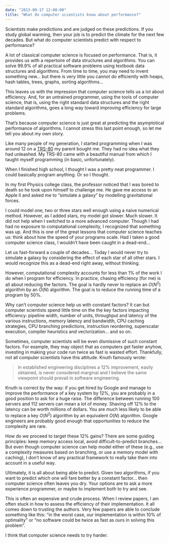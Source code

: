 ```yaml
---
date: "2013-09-17 12:00:00"
title: "What do computer scientists know about performance?"
---
```




Scientists make predictions and are judged on these predictions. If you study global warming, then your job is to predict the climate for the next few decades. But what do computer scientists predict with respect to performance?

A lot of classical computer science is focused on performance. That is, it provides us with a repertoire of data structures and algorithms. You can solve 99.9% of all practical software problems using textbook data structures and algorithms. From time to time, you may need to invent something new&hellip; but there is very little you cannot do efficiently with heaps, hash tables, trees, graphs, sorting algorithms&hellip;

This leaves us with the impression that computer science tells us a lot about efficiency. And, for an untrained programmer, using the tools of computer science, that is, using the right standard data structures and the right standard algorithms, goes a long way toward improving efficiency for large problems.

That&rsquo;s because computer science is just great at predicting the asymptotical performance of algorithms. I cannot stress this last point enough, so let me tell you about my own story.

Like many people of my generation, I started programming when I was around 12 on a [TRS-80](https://en.wikipedia.org/wiki/TRS-80_Color_Computer) my parent bought me. They had no idea what they had unleashed. My TRS-80 came with a beautiful manual from which I taught myself programming (in basic, unfortunately). 

When I finished high school, I thought I was a pretty neat programmer. I could basically program anything. Or so I thought.

In my first Physics college class, the professor noticed that I was bored to death so he took upon himself to challenge me. He gave me access to an Apple II and asked me to &ldquo;simulate a galaxy&rdquo; by modelling gravitational forces. 

I could model one, two or three stars well enough using a naive numerical method. However, as I added stars, my model got slower. Much slower. It did not help when I switched to a more advanced computer. Though I had had no exposure to computational complexity, I recognized that something was up. And this is one of the great lessons that computer science teaches us: think about how the speed of your programs scale. Had I taken a good computer science class, I wouldn&rsquo;t have been caught in a dead-end&hellip;

Let us fast-forward a couple of decades&hellip; Today I would never try to simulate a galaxy by considering the effect of each star of all other stars. I would recognize this as a dead-end right away, without thinking.

However, computational complexity accounts for less than 1% of the work I do when I program for efficiency. In practice, chasing efficiency (for me) is all about reducing the factors. The goal is hardly never to replace an <em>O</em>(<em>N</em><sup>2</sup>) algorithm by an <em>O</em>(<em>N</em>) algorithm. The goal is to reduce the running time of a program by 50%. 

Why can&rsquo;t computer science help us with constant factors? It can but computer scientists spend little time on the the key factors impacting efficiency: pipeline width, number of units, throughput and latency of the various instructions, memory latency and bandwidth, CPU caching strategies, CPU branching predictions, instruction reordering, superscalar execution, compiler heuristics and vectorization&hellip; and so on.

Sometimes, computer scientists will be even dismissive of such constant factors. For example, they may object that as computers get faster anyhow, investing in making your code run twice as fast is wasted effort. Thankfully, not all computer scientists have this attitude. Knuth famously wrote:

> In established engineering disciplines a 12% improvement, easily obtained, is never considered marginal and I believe the same viewpoint should prevail in software engineering.


Knuth is correct by the way: if you get hired by Google and manage to improve the performance of a key system by 12%, you are probably in a good position to ask for a huge raise. The difference between running 100 servers and 112 servers can mean a lot of money. Shaving off 12% to the latency can be worth millions of dollars. You are much less likely to be able to replace a key <em>O</em>(<em>N</em><sup>2</sup>) algorithm by an equivalent <em>O</em>(<em>N</em>) algorithm. Google engineers are probably good enough that opportunities to reduce the complexity are rare.

How do we proceed to target these 12% gains? There are some guiding principles: keep memory access local, avoid difficult-to-predict branches&hellip; But even though computer science can help model either of these (e.g., use a complexity measures based on branching, or use a memory model with caching), I don&rsquo;t know of any practical framework to really take them into account in a useful way. 

Ultimately, it is all about being able to predict. Given two algorithms, if you want to predict which one will fare better by a constant factor&hellip; then computer science often leaves you dry. Your options are to ask a more experience programmer, or maybe to implement both to try and see.

This is often an expensive and crude process. When I review papers, I am often stuck in how to assess the efficiency of their implementation. It all comes down to trusting the authors. Very few papers are able to conclude something like this: &ldquo;in the worst case, our implementation is within 10% of optimality&rdquo; or &ldquo;no software could be twice as fast as ours in solving this problem&rdquo;.

I think that computer science needs to try harder.

